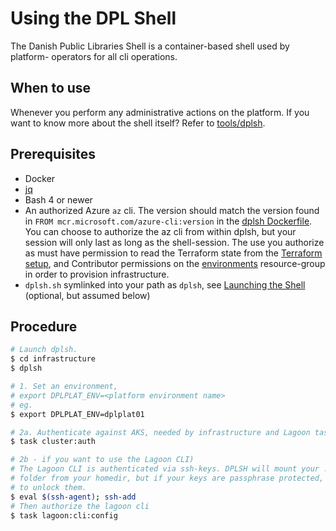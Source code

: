# Using the DPL Shell

The Danish Public Libraries Shell is a container-based shell used by platform-
operators for all cli operations.

## When to use

Whenever you perform any administrative actions on the platform. If you want
to know more about the shell itself? Refer to [tools/dplsh](../../tools/dplsh).

## Prerequisites

* Docker
* [jq](https://stedolan.github.io/jq/download/)
* Bash 4 or newer
* An authorized Azure `az` cli. The version should match the version found in
  `FROM mcr.microsoft.com/azure-cli:version` in the [dplsh Dockerfile](../../tools/dplsh/Dockerfile).
  You can choose to authorize the az cli from within dplsh, but your session
  will only last as long as the shell-session. The use you authorize as must
  have permission to read the Terraform state from the [Terraform setup](../../infrastructure/terraform/README.md#terraform-setups), and
  Contributor permissions on the [environments](../platform-environments.md) resource-group in order to
  provision infrastructure.
* `dplsh.sh` symlinked into your path as `dplsh`, see [Launching the Shell](../../tools/dplsh/README.md#launching-the-shell) (optional, but assumed below)

## Procedure

```sh
# Launch dplsh.
$ cd infrastructure
$ dplsh

# 1. Set an environment,
# export DPLPLAT_ENV=<platform environment name>
# eg.
$ export DPLPLAT_ENV=dplplat01

# 2a. Authenticate against AKS, needed by infrastructure and Lagoon tasks
$ task cluster:auth

# 2b - if you want to use the Lagoon CLI)
# The Lagoon CLI is authenticated via ssh-keys. DPLSH will mount your .ssh
# folder from your homedir, but if your keys are passphrase protected, we need
# to unlock them.
$ eval $(ssh-agent); ssh-add
# Then authorize the lagoon cli
$ task lagoon:cli:config
```



